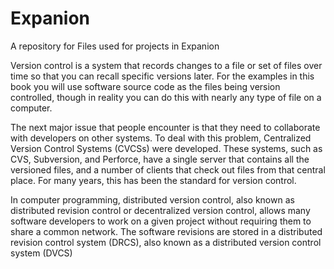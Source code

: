 # Expanion
A repository for Files used for projects in  Expanion

Version control is a system that records changes to a file or set of files over time so that you can recall specific versions later. For the examples in this book you will use software source code as the files being version controlled, though in reality you can do this with nearly any type of file on a computer.

The next major issue that people encounter is that they need to collaborate with developers on other systems. To deal with this problem, Centralized Version Control Systems (CVCSs) were developed. These systems, such as CVS, Subversion, and Perforce, have a single server that contains all the versioned files, and a number of clients that check out files from that central place. For many years, this has been the standard for version control.

In computer programming, distributed version control, also known as distributed revision control or decentralized version control, allows many software developers to work on a given project without requiring them to share a common network. The software revisions are stored in a distributed revision control system (DRCS), also known as a distributed version control system (DVCS)

